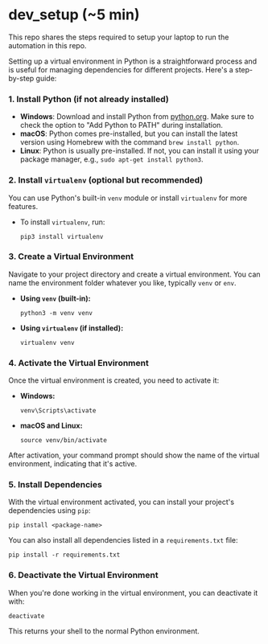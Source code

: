 # dev_setup (~5 min)
This repo shares the steps required to setup your laptop to run the automation in this repo.


Setting up a virtual environment in Python is a straightforward process and is useful for managing dependencies for different projects. Here's a step-by-step guide:

### 1. **Install Python (if not already installed)**

   - **Windows**: Download and install Python from [python.org](https://www.python.org/downloads/). Make sure to check the option to "Add Python to PATH" during installation.
   - **macOS**: Python comes pre-installed, but you can install the latest version using Homebrew with the command `brew install python`.
   - **Linux**: Python is usually pre-installed. If not, you can install it using your package manager, e.g., `sudo apt-get install python3`.

### 2. **Install `virtualenv` (optional but recommended)**

   You can use Python's built-in `venv` module or install `virtualenv` for more features.

   - To install `virtualenv`, run:
     ```
     pip3 install virtualenv
     ```

### 3. **Create a Virtual Environment**

   Navigate to your project directory and create a virtual environment. You can name the environment folder whatever you like, typically `venv` or `env`.

   - **Using `venv` (built-in):**
     ```
     python3 -m venv venv
     ```
   - **Using `virtualenv` (if installed):**
     ```
     virtualenv venv
     ```

### 4. **Activate the Virtual Environment**

   Once the virtual environment is created, you need to activate it:

   - **Windows:**
     ```
     venv\Scripts\activate
     ```
   - **macOS and Linux:**
     ```
     source venv/bin/activate
     ```

   After activation, your command prompt should show the name of the virtual environment, indicating that it's active.

### 5. **Install Dependencies**

   With the virtual environment activated, you can install your project's dependencies using `pip`:

   ```
   pip install <package-name>
   ```

   You can also install all dependencies listed in a `requirements.txt` file:

   ```
   pip install -r requirements.txt
   ```

### 6. **Deactivate the Virtual Environment**

   When you're done working in the virtual environment, you can deactivate it with:

   ```
   deactivate
   ```

This returns your shell to the normal Python environment.

